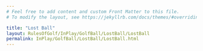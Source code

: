 ```yaml
---
# Feel free to add content and custom Front Matter to this file.
# To modify the layout, see https://jekyllrb.com/docs/themes/#overriding-theme-defaults

title: "Lost Ball"
layout: RulesOfGolf/InPlay/GolfBall/LostBall/LostBall
permalink: InPlay/GolfBall/LostBall/LostBall.html
---
```

